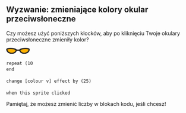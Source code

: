 ## Wyzwanie: zmieniające kolory okular przeciwsłoneczne
Czy możesz użyć poniższych klocków, aby po kliknięciu Twoje okulary przeciwsłoneczne zmieniły kolor?

![okulary przeciwsłoneczne duszka](images/sunglasses-sprite.png)

```blocks3
repeat (10
end

change [colour v] effect by (25)

when this sprite clicked
```

Pamiętaj, że możesz zmienić liczby w blokach kodu, jeśli chcesz!
